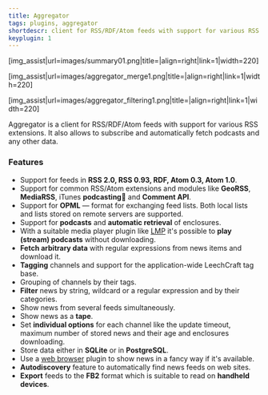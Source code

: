 ```yaml
---
title: Aggregator
tags: plugins, aggregator
shortdescr: client for RSS/RDF/Atom feeds with support for various RSS extensions
keyplugin: 1
---
```


\[img\_assist|url=images/summary01.png|title=|align=right|link=1|width=220\]

\[img\_assist|url=images/aggregator\_merge1.png|title=|align=right|link=1|width=220\]

\[img\_assist|url=images/aggregator\_filtering1.png|title=|align=right|link=1|width=220\]

Aggregator is a client for RSS/RDF/Atom feeds with support for various
RSS extensions. It also allows to subscribe and automatically fetch
podcasts and any other data.

### Features

- Support for feeds in **RSS 2.0, RSS 0.93, RDF, Atom 0.3, Atom 1.0**.
- Support for common RSS/Atom extensions and modules like **GeoRSS**,
  **MediaRSS**, iTunes **podcasting** and **Comment API**.
- Support for **OPML** — format for exchanging feed lists. Both local
  lists and lists stored on remote servers are supported.
- Support for **podcasts** and **automatic retrieval** of enclosures.
- With a suitable media player plugin like [LMP](/plugins-lmp) it's
  possible to **play (stream) podcasts** without downloading.
- **Fetch arbitrary data** with regular expressions from news items
  and download it.
- **Tagging** channels and support for the application-wide LeechCraft
  tag base.
- Grouping of channels by their tags.
- **Filter** news by string, wildcard or a regular expression and by
  their categories.
- Show news from several feeds simultaneously.
- Show news as a **tape**.
- Set **individual options** for each channel like the update timeout,
  maximum number of stored news and their age and
  enclosures downloading.
- Store data either in **SQLite** or in **PostgreSQL**.
- Use a [web browser](/plugins-poshuku) plugin to show news in a fancy
  way if it's available.
- **Autodiscovery** feature to automatically find news feeds on
  web sites.
- **Export** feeds to the **FB2** format which is suitable to read on
  **handheld devices**.
